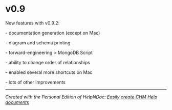 # v0.9

New features with v0.9.2:

\- documentation generation (except on Mac)

\- diagram and schema printing

\- forward-engineering \> MongoDB Script

\- ability to change order of relationships

\- enabled several more shortcuts on Mac

\- lots of other improvements


***
_Created with the Personal Edition of HelpNDoc: [Easily create CHM Help documents](<https://www.helpndoc.com/feature-tour>)_
